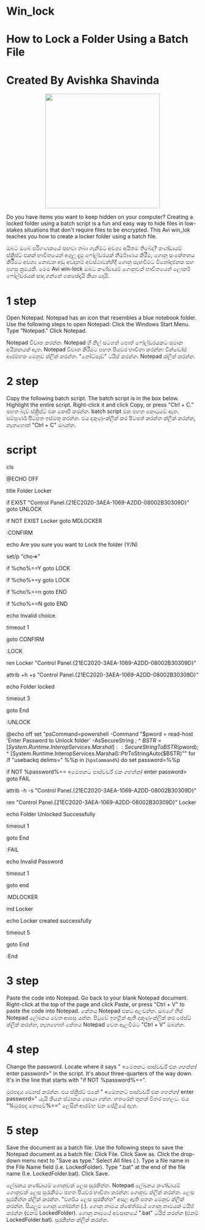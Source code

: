 # Win_lock
# How to Lock a Folder Using a Batch File
# Created By Avishka Shavinda

</p>
<p align="center">
<img src="https://avatars.githubusercontent.com/u/134716496?v=4.jpg" width="300" height="300"/>
</p>

Do you have items you want to keep hidden on your computer? Creating a locked folder using a batch script is a fun and easy way to hide files in low-stakes situations that don't require files to be encrypted. This Avi win_lok teaches you how to create a locker folder using a batch file.


ඔබට ඔබේ පරිගණකයේ සඟවා තබා ගැනීමට අවශ්‍ය අයිතම තිබේද? කණ්ඩායම් ස්ක්‍රිප්ට් එකක් භාවිතයෙන් අගුලු දැමූ ෆෝල්ඩරයක් නිර්මාණය කිරීම, ගොනු සංකේතනය කිරීමට අවශ්‍ය නොවන අඩු අවදානම් අවස්ථාවන්හිදී ගොනු සැඟවීමට විනෝදජනක සහ පහසු ක්‍රමයකි. මෙම Avi win-lock ඔබට කණ්ඩායම් ගොනුවක් භාවිතයෙන් ලොකර් ෆෝල්ඩරයක් සාදා ගන්නේ කෙසේදැයි කියා දෙයි.

# 1 step

Open Notepad. Notepad has an icon that resembles a blue notebook folder. Use the following steps to open Notepad:
Click the Windows Start Menu.
Type "Notepad."
Click Notepad.

Notepad විවෘත කරන්න. Notepad හි නිල් සටහන් පොත් ෆෝල්ඩරයකට සමාන අයිකනයක් ඇත. Notepad විවෘත කිරීමට පහත පියවර භාවිතා කරන්න:
වින්ඩෝස් ආරම්භක මෙනුව ක්ලික් කරන්න.
"නෝට්පෑඩ්" ටයිප් කරන්න.
Notepad ක්ලික් කරන්න.
# 2 step

Copy the following batch script. The batch script is in the box below. Highlight the entire script. Right-click it and click Copy, or press "Ctrl + C."
පහත බැච් ස්ක්‍රිප්ට් එක කොපි කරන්න. batch script එක පහත කොටුවේ ඇත. සම්පූර්ණ පිටපත ඉස්මතු කරන්න. එය දකුණු-ක්ලික් කර පිටපත් කරන්න ක්ලික් කරන්න, නැතහොත් "Ctrl + C" ඔබන්න.

# script

  cls

@ECHO OFF

title Folder Locker

if EXIST "Control Panel.{21EC2020-3AEA-1069-A2DD-08002B30309D}" goto UNLOCK

if NOT EXIST Locker goto MDLOCKER

:CONFIRM

echo Are you sure you want to Lock the folder (Y/N)

set/p "cho=>"

if %cho%==Y goto LOCK

if %cho%==y goto LOCK

if %cho%==n goto END

if %cho%==N goto END

echo Invalid choice.

timeout 1

goto CONFIRM

:LOCK

ren Locker "Control Panel.{21EC2020-3AEA-1069-A2DD-08002B30309D}"

attrib +h +s "Control Panel.{21EC2020-3AEA-1069-A2DD-08002B30309D}"

echo Folder locked

timeout 3

goto End

:UNLOCK

@echo off
set "psCommand=powershell -Command "$pword = read-host 'Enter Password to Unlock folder' -AsSecureString ; ^
    $BSTR=[System.Runtime.InteropServices.Marshal]::SecureStringToBSTR($pword); ^
        [System.Runtime.InteropServices.Marshal]::PtrToStringAuto($BSTR)""
for /f "usebackq delims=" %%p in (`%psCommand%`) do set password=%%p

if NOT %password%== <මෙතනට පාස්වර්ඩ් එක ගහන්න/ enter password> goto FAIL

attrib -h -s "Control Panel.{21EC2020-3AEA-1069-A2DD-08002B30309D}"

ren "Control Panel.{21EC2020-3AEA-1069-A2DD-08002B30309D}" Locker

echo Folder Unlocked Successfully

timeout 1

goto End

:FAIL

echo Invalid Password

timeout 1

goto end

:MDLOCKER

md Locker

echo Locker created successfully

timeout 5

goto End

:End


# 3 step


Paste the code into Notepad. Go back to your blank Notepad document. Right-click at the top of the page and click Paste, or press "Ctrl + V" to paste the code into Notepad.
කේතය Notepad එකට අලවන්න. ඔබගේ හිස් Notepad ලේඛනය වෙත ආපසු යන්න. පිටුවේ ඉහළින් ඇති දකුණු-ක්ලික් කර පේස්ට් ක්ලික් කරන්න, නැතහොත් කේතය Notepad වෙත ඇලවීමට "Ctrl + V" ඔබන්න.

# 4 step 


Change the password. Locate where it says " <මෙතනට පාස්වර්ඩ් එක ගහන්න/ enter password>" in the script. It's about three-quarters of the way down. It's in the line that starts with "if NOT %password%==".

මුරපදය වෙනස් කරන්න. එය ස්ක්‍රිප්ට් එකේ " <මෙතනට පාස්වර්ඩ් එක ගහන්න/ enter password>" යැයි කියන ස්ථානය සොයා ගන්න. හතරෙන් තුනක් විතර පහලට. එය "%මුරපද නොවේ%==" ලෙසින් ආරම්භ වන පේළියේ ඇත.


# 5 step 

Save the document as a batch file. Use the following steps to save the Notepad document as a batch file:
Click File.
Click Save as.
Click the drop-down menu next to "Save as type."
Select All files (*.*).
Type a file name in the File Name field (i.e. LockedFolder).
Type ".bat" at the end of the file name (I.e. LockedFolder.bat).
Click Save.

ලේඛනය කණ්ඩායම් ගොනුවක් ලෙස සුරකින්න. Notepad ලේඛනය කණ්ඩායම් ගොනුවක් ලෙස සුරැකීමට පහත පියවර භාවිතා කරන්න:
ගොනුව ක්ලික් කරන්න.
ලෙස සුරකින්න ක්ලික් කරන්න.
"වර්ගය ලෙස සුරකින්න" අසල ඇති පතන මෙනුව ක්ලික් කරන්න.
සියලුම ගොනු තෝරන්න (*.*).
ගොනු නාමය ක්ෂේත්රයේ ගොනු නාමයක් ටයිප් කරන්න (එනම් LockedFolder).
ගොනු නාමයේ අවසානයේ ".bat" ටයිප් කරන්න (එනම් LockedFolder.bat).
සුරකින්න ක්ලික් කරන්න.
